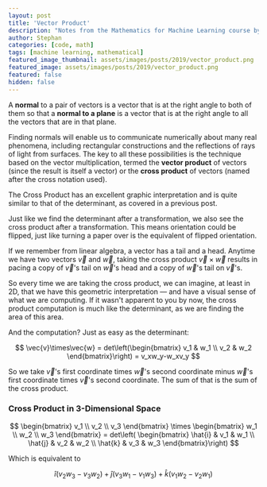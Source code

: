 ```yaml
---
layout: post
title: 'Vector Product'
description: "Notes from the Mathematics for Machine Learning course by Imperial College London"
author: Stephan
categories: [code, math]
tags: [machine learning, mathematical]
featured_image_thumbnail: assets/images/posts/2019/vector_product.png
featured_image: assets/images/posts/2019/vector_product.png
featured: false
hidden: false
---
```


A __normal__ to a pair of vectors is a vector that is at the right angle to both of them so that a __normal to a plane__ is a vector that is at the right angle to all the vectors that are in that plane.

Finding normals will enable us to communicate numerically about many real phenomena, including rectangular constructions and the reflections of rays of light from surfaces. The key to all these possibilities is the technique based on the vector multiplication, termed the __vector product__ of vectors (since the result is itself a vector) or the __cross product__ of vectors (named after the cross notation used).

The Cross Product has an excellent graphic interpretation and is quite similar to that of the determinant, as covered in a previous post.

Just like we find the determinant after a transformation, we also see the cross product after a transformation. This means orientation could be flipped, just like turning a paper over is the equivalent of flipped orientation.

If we remember from linear algebra, a vector has a tail and a head. Anytime we have two vectors $\vec{v}$ and $\vec{w}$, taking the cross product $\vec{v} \times \vec{w}$ results in pacing a copy of $\vec{v}$'s tail on $\vec{w}$'s head and a copy of $\vec{w}$'s tail on $\vec{v}$'s.

So every time we are taking the cross product, we can imagine, at least in 2D, that we have this geometric interpretation — and have a visual sense of what we are computing. If it wasn't apparent to you by now, the cross product computation is much like the determinant, as we are finding the area of this area.

And the computation? Just as easy as the determinant:

$$ \vec{v}\times\vec{w} = det\left(\begin{bmatrix} v_1 & w_1 \\ v_2 & w_2 \end{bmatrix}\right) = v_xw_y-w_xv_y $$

So we take $\vec{v}$'s first coordinate times $\vec{w}$'s second coordinate minus $\vec{w}$'s first coordinate times $\vec{v}$'s second coordinate. The sum of that is the sum of the cross product.

### Cross Product in 3-Dimensional Space

$$
\begin{bmatrix}
    v_1 \\
    v_2 \\
    v_3
    \end{bmatrix}
    \times
    \begin{bmatrix}
    w_1 \\
    w_2 \\
    w_3
    \end{bmatrix}
    =
    det\left(
    \begin{bmatrix}
    \hat{i} & v_1 & w_1 \\
    \hat{j} & v_2 & w_2 \\
    \hat{k} & v_3 & w_3
    \end{bmatrix}\right)
$$

Which is equivalent to

$$\hat{i}(v_2w_3-v_3w_2)+\hat{j}(v_3w_1-v_1w_3)+\hat{k}(v_1w_2-v_2w_1)$$
